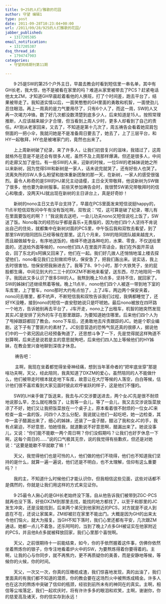 ```yaml
---
title: 9•25的人们/雅歌的花园
author: 守望 编辑1
type: post
date: 2011-09-28T10:23:04+00:00
url: /2011/09/28/925的人们雅歌的花园/
jabber_published:
  - 1317205385
email_notification:
  - 1317205387
dsq_thread_id:
  - 1794747903
categories:
  - 守望网络期刊第11期

---
```

       9·25是SW的第25个户外主日，早晨去教会时看到短信里一串名单，其中有GH长老，我大惊，他不是被看在家里的吗？难道从家里被带去了PCS？赶紧电话他太太ZM，才知道GH早晨趁着看他的人换班，打了个时间差，跑去平台了，结果被带走了。我知道实情以后，一面笑憨憨的GH里面的勇敢和机智，一面使劲儿忍住眼泪。再上一周真的是力气要用尽了，只有6个人了，而这一周，SW的人又再一次竭力冲锋。数了好几次都没数清楚到底多少人，<!--more-->后来知道是15人。按照常理推断，人应该越来越少才合理，但当看到上周人少时，更多人却看到了自己的责任。AY刚从老家回来，又去了，不知道是第十几次了，周五祷告会看着她双肩包侧面的一把小伞，我就问她是不是准备周日要去了，她去了，上了三层平台，和HY一起敬拜，HY也是被堵家门的，竟然也出来了。

       上上周新树破了纪录，来了许多人，让我们初尝复兴的滋味，我错过了，这周就格外在意是不是还会有很多人呢，虽然不及上周那样爆满，但还是很多人，中间的走廊又加了座位。有一些SW的人来，迎新的时候，一位SW的老姊妹说她之所以来新树，因为觉得SW和新树是一家人，话未说完就哭了，还有好些人也哭了。流离失所的SW人多么盼望和肢体重新团聚的那一天，在新树，一家人的感受很强烈。最令人称奇的是SW的HJ弟兄主动请缨，主日全天带敬拜，他说新树为SW做了很多，他也要为新树服事。前些天参加祷告会时，我很赞SW弟兄带敬拜时的信心和敬虔，没两天HJ就出现在新树的主日讲台上，真是好奇妙！

       新树的nono主日又去平台支持了，早晨在PCS里面发来短信说挺happy的，11点半短信双牧问中午有没有饭吃啊，双牧说：“哎，这可算是破了纪录，哪儿有在里面要饭吃的啊？！”我说我去送吧，一会儿功夫nono又短信说吃上饭了，SW送了饭。Nono每次的经历似乎都是喜乐+无畏版的，因为他们四个人坚持不肯说出自己的住处，就都集中在新树对面的PCS里，中午饭后我和双牧去看望，到了那里SW的陪同团队已经等候在那里。这几个月来，SW的陪同团队越来越庞大，而且越做越专业，有序地送饭的，络绎不绝送各种吃的，水果、零食，不仅送给里面的，还送给外面等候的，nono他们四人在里面开茶话会，我们在外面开茶话会，回了东北的s阿姨又回来了，他们在一起。我们好几拨人还悄悄地溜上楼去探望他们，nono看见我们立刻做欢呼状，保安急了，把我们轰出来。说实话，我上去时很害怕，怕保安把我揪进去了。我等了8、9个小时，那个大铁凳子，坐的屁股都生痛，中间见到大约二三十的DXZM不断地来看望，送东西，尽力地陪同一阵子。我因此又多认识了很多SW的人。我熬到晚上10点多，坚持不住，就回家了。SW的姊妹们还继续熬着等候。晚上11点半，nono他们四个人被逐一带到地下室的车库里，上了警车，nono那时大约有点怕了，上了J车，两边两个保安夹着，nono问去哪里，都不吭声，不断短信我和双牧告诉我们过程，我俩都睡觉了，还好YK没睡，接到nono的短信一直安慰她说只是吓唬她。最后nono被放在四环路一个地方，告诉她别再去平台了，J车开走，nono上了出租车，机智的她突然发现其实JC是安排了另外的车子在那里跟踪，为要知道她住哪里。后来他们四个人为了甩掉跟踪都回了教会。nono下车后，还勇敢地去斥责跟踪的JC。她是个职业编剧，这下子有了警匪片的素材了。JC刻意营造的恐怖气氛还真的很瘆人，据说他们中的一个弟兄因此已经预备殉道了，还思想斗争了一下，先是觉得就这样殉道不划算啊，后来还是说若是主的意思就殉吧，后来他们四人加上等候他们的HY姊妹，在教会里兴奋地聊到深夜才休息。

        祷告吧：

        主啊，我现在坐着都觉得坐骨神经痛，想到当年革命者的“把牢底坐穿”那是啥功夫啊，天父，经此陪同，我真知道了DXZM的爱心，虽然陪同的人不能做什么，他们被带走时根本就走地下车库，故意让在大厅等候的人落空，白白等候，估计他们很不喜欢看到大家见面时彼此欢呼雀跃的样子，这是他们不懂的。

       SW的LH亲手做了饭送来，我去与JC交涉要送进去，两个女JC先是很不耐烦地说那么早，怎么就吃晚饭了，让我等一会儿，等了一会儿，我又去交涉说饭菜放凉了不好，她们又让我把饭菜放在一个桌子上，原本看着很不耐烦的一位女JC来检查一盒一盒的饭，问四个人怎么分配，我说就让他们一起吃吧，她一边检查，其中一盒子醋漏出来了，细心的姊妹，还装了一盒子醋，醋沾了我和女JC的手，我有点窘迫，不好意思，怕她怪我，就道歉说不好意思啊，醋漏出来了。她说没事儿，又说：“你们能不能歇一两个周日啊？你们没假期吗？让我们也好歹休息一下啊，这每个周日的……”说的口气极其无奈，说的我觉得有些歉疚，但还是对她说：“这要是能歇不早就歇了嘛！”

       天父，我觉得他们也是可怜的人，他们做的他们不晓得，他们也不知道我们坚持的是什么，就算一遍一遍说，他们还是不明白，也不太理解，信仰有这么重要吗？！

       我的主，不知道什么时候他们才能认识你，但我相信这些见面，这些对话都不是偶然的，你就是让我们用这样的方式来见证你。

       9·25最令人揪心的是GH长老始终没下落，自从他告诉我们被带到ZGC-PCS就再也没下落，好些DXZM到那里去找，能找的地方都找了，以至于和那里的JC发生冲突，还是没能找到，后来两个弟兄到他家附近的PCS，对方就是不说人到底在不在，还说让家属来，ZM却被拦在家里不能出门。大概是因为GH的出来太令他们恼火，就大为报复。当GH不知下落时，我们心里还都有平安，几次跟ZM通话，她都一点儿不着急，还乐呵呵的，当到了晚上7点多GH被证实在他家附近的PCS，并且他8点多就被释放回家，我们心里那个喜悦啊。

       天父，之前很期待十一前能结束，如今，你的手依然握着这件事，仿佛你依然坐着熬炼你的银子，你专注地看着炉火中的SW，为要熬炼得着你要得着的。主啊，让我的心与你同步，就不再焦灼，更不再质疑你的美善，而是安静地等候，等候你的火候，你的时间。

       天父，一次又一次，你真的压橄榄成渣，我们惊喜地发现，真的出油了，我们里面真的有我们都不知道的潜质，你的教会要在这场烈火中被熬炼成精金。许多人也在这次的熬炼中突破了信仰的瓶颈，经验到前所未有的神同在的真实。主啊，相信等尘埃落定，我们一起欢庆时，将有许许多多的眼泪和欢笑，主啊，谢谢你，你的慈爱高及诸天，你的信实存到永远！
